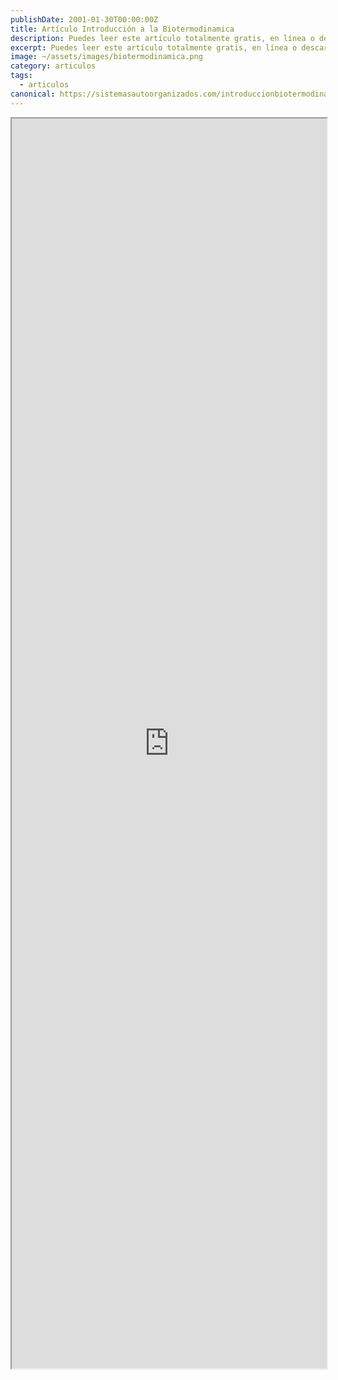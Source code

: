 ```yaml
---
publishDate: 2001-01-30T00:00:00Z
title: Artículo Introducción a la Biotermodinamica
description: Puedes leer este artículo totalmente gratis, en línea o descargarlo.
excerpt: Puedes leer este artículo totalmente gratis, en línea o descargarlo.
image: ~/assets/images/biotermodinamica.png
category: articulos
tags:
  - articulos
canonical: https://sistemasautoorganizados.com/introduccionbiotermodinamica
---
```



<iframe src="https://drive.google.com/file/d/139AFpKGPSTGthoknWTLA9ysdi6f4Yei0/preview" width="100%" height="2000px" ></iframe>